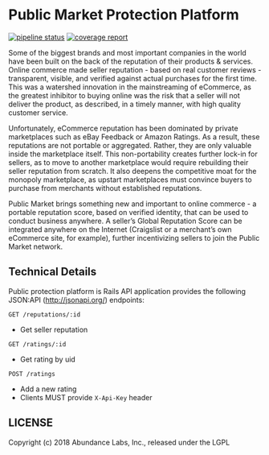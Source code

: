 # Public Market Protection Platform

[![pipeline status](https://gitlab.com/publicmarket/global-reputation/badges/ci/pipeline.svg)](https://gitlab.com/publicmarket/global-reputation/commits/master)
[![coverage report](https://gitlab.com/publicmarket/global-reputation/badges/ci/coverage.svg)](https://gitlab.com/publicmarket/global-reputation/commits/master)

Some of the biggest brands and most important companies in the world have been built on the back of the reputation of their products & services. Online commerce made seller reputation - based on real customer reviews - transparent, visible, and verified against actual purchases for the first time. This was a watershed innovation in the mainstreaming of eCommerce, as the greatest inhibitor to buying online was the risk that a seller will not deliver the product, as described, in a timely manner, with high quality customer service.

Unfortunately, eCommerce reputation has been dominated by private marketplaces such as eBay Feedback or Amazon Ratings. As a result, these reputations are not portable or aggregated. Rather, they are only valuable inside the marketplace itself. This non-portability creates further lock-in for sellers, as to move to another marketplace would require rebuilding their seller reputation from scratch. It also deepens the competitive moat for the monopoly marketplace, as upstart marketplaces must convince buyers to purchase from merchants without established reputations.

Public Market brings something new and important to online commerce - a portable reputation score, based on verified identity, that can be used to conduct business anywhere. A seller’s Global Reputation Score can be integrated anywhere on the Internet (Craigslist or a merchant’s own eCommerce site, for example), further incentivizing sellers to join the Public Market network.

## Technical Details

Public protection platform is Rails API application provides the following JSON:API (http://jsonapi.org/) endpoints:

`GET /reputations/:id`
* Get seller reputation

`GET /ratings/:id`
* Get rating by uid

`POST /ratings`
* Add a new rating
* Clients MUST provide `X-Api-Key` header

## LICENSE

Copyright (c) 2018 Abundance Labs, Inc., released under the LGPL
